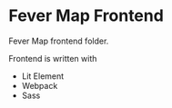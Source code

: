 # Fever Map Frontend

Fever Map frontend folder.

Frontend is written with 

- Lit Element
- Webpack
- Sass